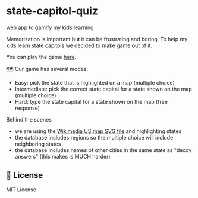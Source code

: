 # state-capitol-quiz
web app to gamify my kids learning

Memorization is important but it can be frustrating and boring. To help my kids learn state capitols we decided to make game out of it.

You can play the game [here](https://nickmmark.github.io/state-capitol-quiz/).

🗺️ Our game has several modes:
* Easy: pick the state that is highlighted on a map (multiple choice)
* Intermediate: pick the correct state capital for a state shown on the map (multiple choice)
* Hard: type the state capital for a state shown on the map (free response)

Behind the scenes
* we are using the [Wikimedia US map SVG file](https://en.m.wikipedia.org/wiki/File:Blank_US_Map_(states_only).svg) and highlighting states
* the database includes regions so the multiple choice will include neighboring states
* the database includes names of other cities in the same state as "decoy answers" (this makes is MUCH harder)

## 🪪 License
MIT License
